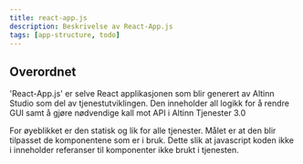 ```yaml
---
title: react-app.js
description: Beskrivelse av React-App.js
tags: [app-structure, todo]
---
```


## Overordnet

'React-App.js' er selve React applikasjonen som blir generert av Altinn Studio som 
del av tjenestutviklingen. Den inneholder all logikk for å rendre GUI samt å gjøre nødvendige
kall mot API i Altinn Tjenester 3.0 

For øyeblikket er den statisk og lik for alle tjenester. Målet er at den blir tilpasset de komponentene som er i bruk.
Dette slik at javascript koden ikke i inneholder referanser til komponenter ikke brukt i tjenesten.





